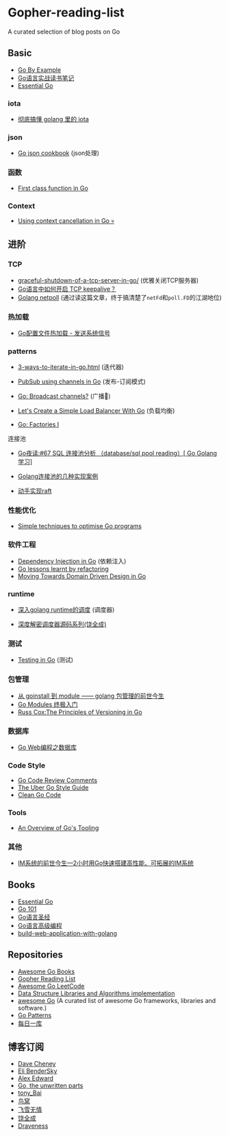 # Gopher-reading-list
A curated selection of blog posts on Go


## Basic

- [Go By Example](https://gobyexample.com/)
- [Go语言实战读书笔记](https://www.flysnow.org/2017/03/04/go-in-action-go-package.html)
- [Essential Go](https://www.programming-books.io/essential/go/)

### iota
- [彻底搞懂 golang 里的 iota](https://blog.wolfogre.com/posts/golang-iota/)

### json
- [Go json cookbook](https://eli.thegreenplace.net/2019/go-json-cookbook/) (json处理)

### 函数
- [First class function in Go](https://mp.weixin.qq.com/s/0zSFzPVLdTl_5IoFgwtnFA)

### Context
- [Using context cancellation in Go 💀](https://www.sohamkamani.com/blog/golang/2018-06-17-golang-using-context-cancellation/)

## 进阶

### TCP
- [graceful-shutdown-of-a-tcp-server-in-go/](https://eli.thegreenplace.net/2020/graceful-shutdown-of-a-tcp-server-in-go/) (优雅关闭TCP服务器)
- [Go语言中如何开启 TCP keepalive？](https://mp.weixin.qq.com/s/v8QPxefWLfAmgPNW2HOYHA)
- [Golang netpoll](http://likakuli.com/post/2018/06/06/golang-network/) (通过读这篇文章，终于搞清楚了`netFd`和`poll.FD`的江湖地位)

### 热加载
- [Go配置文件热加载 - 发送系统信号](https://segmentfault.com/a/1190000019436438)


### patterns
- [3-ways-to-iterate-in-go.html](https://blog.kowalczyk.info/article/1Bkr/3-ways-to-iterate-in-go.html) (迭代器)

- [PubSub using channels in Go](https://eli.thegreenplace.net/2020/pubsub-using-channels-in-go/) (发布-订阅模式)

- [Go: Broadcast channels?](https://science.mroman.ch/gobroadcastchannels.html) (广播📢)

- [Let's Create a Simple Load Balancer With Go](https://kasvith.me/posts/lets-create-a-simple-lb-go/) (负载均衡)

- [Go: Factories I](https://science.mroman.ch/gofactory.html)

连接池
- [Go夜读:#67 SQL 连接池分析 （database/sql pool reading）[ Go Golang 学习]](https://www.bilibili.com/video/av75690189?from=search&seid=5328732865312480571)
- [Golang连接池的几种实现案例](https://juejin.im/post/5e58e3b7f265da57537eb7ed#heading-7)

- [动手实现raft](https://eli.thegreenplace.net/2020/implementing-raft-part-0-introduction/)

### 性能优化
- [Simple techniques to optimise Go programs](https://stephen.sh/posts/quick-go-performance-improvements)


### 软件工程
- [Dependency Injection in Go](https://blog.drewolson.org/dependency-injection-in-go) (依赖注入)
- [Go lessons learnt by refactoring](https://anto.pt/post/go-lessons-learnt-by-refactoring)
- [Moving Towards Domain Driven Design in Go](https://www.calhoun.io/moving-towards-domain-driven-design-in-go/)

### runtime
- [深入golang runtime的调度](https://zboya.github.io/post/go_scheduler/#runtime%E8%B0%83%E5%BA%A6%E5%99%A8%E7%9A%84%E5%90%AF%E5%8A%A8) (调度器)

- [深度解密调度器源码系列(饶全成)](https://qcrao.com/2019/09/06/dive-into-go-scheduler-source-code/)

### 测试
- [Testing in Go](https://ieftimov.com/categories/testing-in-go/) (测试)

### 包管理
- [从 goinstall 到 module —— golang 包管理的前世今生](https://blog.wolfogre.com/posts/golang-package-history/)
- [Go Modules 终极入门](https://mp.weixin.qq.com/s/fNMXfpBhBC3UWTbYCnwIMg)
- [Russ Cox:The Principles of Versioning in Go](https://research.swtch.com/vgo-principles)

### 数据库
- [Go Web编程之数据库](https://juejin.im/post/5e277a85e51d450234249c7e)

### Code Style
- [Go Code Review Comments](https://github.com/golang/go/wiki/CodeReviewComments)
- [The Uber Go Style Guide](https://github.com/uber-go/guide/blob/master/style.md)
- [Clean Go Code](https://github.com/Pungyeon/clean-go-article#Interfaces-in-Go)

### Tools
- [An Overview of Go's Tooling](https://www.alexedwards.net/blog/an-overview-of-go-tooling)

### 其他
- [IM系统的前世今生—2小时用Go快速搭建高性能、可拓展的IM系统](https://mp.weixin.qq.com/s/6LG4D4Bt3_lM0QW2RkqI_A)

## Books
- [Essential Go](https://www.programming-books.io/essential/go/)
- [Go 101](https://go101.org/)
- [Go语言圣经](https://yar999.gitbooks.io/gopl-zh/content/)
- [Go语言高级编程](https://yar999.gitbooks.io/gopl-zh/content/)
- [build-web-application-with-golang](https://github.com/astaxie/build-web-application-with-golang)


## Repositories
- [Awesome Go Books](https://github.com/dariubs/GoBooks)
- [Gopher Reading List](https://github.com/enocom/gopher-reading-list)
- [Awesome Go LeetCode](https://github.com/kylesliu/awesome-golang-leetcode)
- [Data Structure Libraries and Algorithms implementation](https://github.com/priyankchheda/algorithms)
- [awesome Go](https://github.com/avelino/awesome-go) (A curated list of awesome Go frameworks, libraries and software.)
- [Go Patterns](https://github.com/tmrts/go-patterns)
- [每日一库](https://github.com/darjun/go-daily-lib)

## 博客订阅
- [Dave Cheney](https://dave.cheney.net/)
- [Eli BenderSky](eli.thegreenplace.net/)
- [Alex Edward](https://www.alexedwards.net/blog/)
- [Go, the unwritten parts](https://rakyll.org/archive/)
- [tony_Bai](https://tonybai.com/)
- [鸟窝](https://colobu.com/)
- [飞雪无情](https://www.flysnow.org/)
- [饶全成](http://qcrao.com/)
- [Draveness](https://draveness.me/index)

